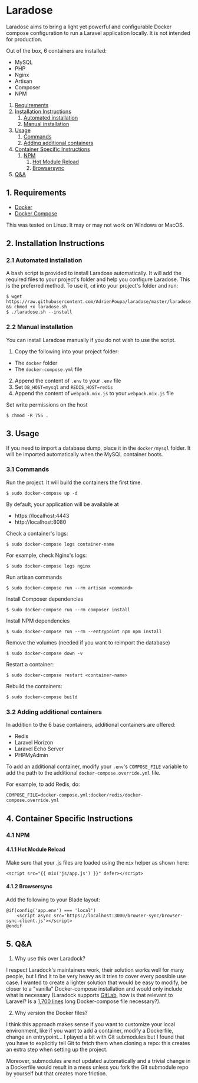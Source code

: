 # Laradose

Laradose aims to bring a light yet powerful and configurable Docker compose configuration to run a Laravel
application locally. It is not intended for production.

Out of the box, 6 containers are installed:

- MySQL
- PHP
- Nginx
- Artisan
- Composer
- NPM

1. [Requirements](#1-requirements)
2. [Installation Instructions](#1-installation-instructions)
   1. [Automated installation](#21-automated-installation)
   2. [Manual installation](#22-manual-installation)
3. [Usage](#3-usage)
   1. [Commands](#31-commands)
   2. [Adding additional containers](#32-adding-additional-containers)
4. [Container Specific Instructions](#4-container-specific-instructions)
   1. [NPM](#41)
      1. [Hot Module Reload](#411-hot-module-reload)
      2. [Browsersync](#412-browsersync)
5. [Q&A](#5-qa)

## 1. Requirements

- [Docker](https://docs.docker.com/engine/install//)
- [Docker Compose](https://docs.docker.com/compose/install/)

This was tested on Linux. It may or may not work on Windows or MacOS.

## 2. Installation Instructions

### 2.1 Automated installation

A bash script is provided to install Laradose automatically. It will add the required files to your project's folder
and help you configure Laradose. This is the preferred method. To use it, `cd` into your project's folder and run:

```
$ wget https://raw.githubusercontent.com/AdrienPoupa/laradose/master/laradose.sh && chmod +x laradose.sh
$ ./laradose.sh --install
```

### 2.2 Manual installation

You can install Laradose manually if you do not wish to use the script.

1. Copy the following into your project folder:
- The `docker` folder
- The `docker-compose.yml` file
2. Append the content of `.env` to your `.env` file
3. Set `DB_HOST=mysql` and `REDIS_HOST=redis`
4. Append the content of `webpack.mix.js` to your `webpack.mix.js` file

Set write permissions on the host

```
$ chmod -R 755 .
```

## 3. Usage

If you need to import a database dump, place it in the `docker/mysql` folder. It will be imported automatically when
the MySQL container boots.

### 3.1 Commands

Run the project. It will build the containers the first time.

```
$ sudo docker-compose up -d
```

By default, your application will be available at

- https://localhost:4443
- http://localhost:8080

Check a container's logs:

```
$ sudo docker-compose logs container-name
```

For example, check Nginx's logs:

```
$ sudo docker-compose logs nginx
```

Run artisan commands

```
$ sudo docker-compose run --rm artisan <command>
```

Install Composer dependencies

```
$ sudo docker-compose run --rm composer install
```

Install NPM dependencies

```
$ sudo docker-compose run --rm --entrypoint npm npm install
```

Remove the volumes (needed if you want to reimport the database)

```
$ sudo docker-compose down -v
```

Restart a container:

```
$ sudo docker-compose restart <container-name>
```

Rebuild the containers:

```
$ sudo docker-compose build
```

### 3.2 Adding additional containers

In addition to the 6 base containers, additional containers are offered:

- Redis
- Laravel Horizon
- Laravel Echo Server
- PHPMyAdmin

To add an additional container, modify your `.env`'s `COMPOSE_FILE` variable to add the path to the 
additional `docker-compose.override.yml` file. 

For example, to add Redis, do:

```
COMPOSE_FILE=docker-compose.yml:docker/redis/docker-compose.override.yml
```

## 4. Container Specific Instructions

### 4.1 NPM

#### 4.1.1 Hot Module Reload

Make sure that your .js files are loaded using the `mix` helper as shown here:

```
<script src="{{ mix('js/app.js') }}" defer></script>
```

#### 4.1.2 Browsersync

Add the following to your Blade layout:

```
@if(config('app.env') === 'local')
    <script async src='https://localhost:3000/browser-sync/browser-sync-client.js'></script>
@endif
```

## 5. Q&A

1. Why use this over Laradock?

I respect Laradock's maintainers work, their solution works well for many people, 
but I find it to be very heavy as it tries to cover every possible use case. I wanted to create a lighter solution
that would be easy to modify, be closer to a "vanilla" Docker-compose installation and would only include what is 
necessary (Laradock supports [GitLab](https://github.com/laradock/laradock/tree/master/gitlab), 
how is that relevant to Laravel? Is a [1,700 lines](https://github.com/laradock/laradock/blob/master/docker-compose.yml) 
long Docker-compose file necessary?).

2. Why version the Docker files?

I think this approach makes sense if you want to customize your local environment, like if you want to add a container,
modify a Dockerfile, change an entrypoint... I played a bit with Git submodules but I found that you have to explicitly
tell Git to fetch them when cloning a repo: this creates an extra step when setting up the project.

Moreover, submodules are not updated automatically and a trivial change in a Dockerfile
would result in a mess unless you fork the Git submodule repo by yourself but that creates more friction.